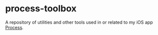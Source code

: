 process-toolbox
===============
A repository of utilities and other tools used in or related to my iOS app [Process](http://proc.es/).